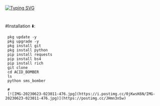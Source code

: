 ##
[![Typing SVG](https://readme-typing-svg.demolab.com?font=Fira+Code&size=35&pause=1000&color=F70000&width=435&lines=TEAM_ACID_BOMBER)](https://git.io/typing-svg)
#

#Installation ⬇️:

     pkg update -y
     pkg upgrade -y
     pkg install git
     pkg install python
     pip install requests
     pip install bs4
     pip install rich
     git clone 
     cd ACID_BOMBER
     ls
     python sms_bomber

     #
     [![IMG-20230623-023011-476.jpg](https://i.postimg.cc/0jKwsK6N/IMG-20230623-023011-476.jpg)](https://postimg.cc/JHmn3n5w)
